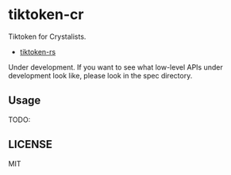 # tiktoken-cr

Tiktoken for Crystalists.

- [tiktoken-rs](https://github.com/zurawiki/tiktoken-rs)

Under development. 
If you want to see what low-level APIs under development look like, please look in the spec directory.

## Usage

TODO:

## LICENSE

MIT